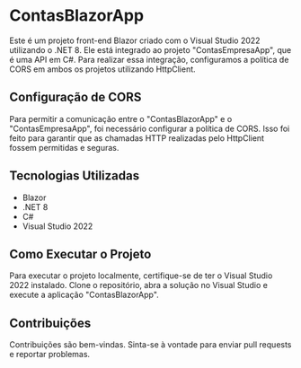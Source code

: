 # ContasBlazorApp

Este é um projeto front-end Blazor criado com o Visual Studio 2022 utilizando o .NET 8. Ele está integrado ao projeto "ContasEmpresaApp", que é uma API em C#. Para realizar essa integração, configuramos a política de CORS em ambos os projetos utilizando HttpClient.

## Configuração de CORS

Para permitir a comunicação entre o "ContasBlazorApp" e o "ContasEmpresaApp", foi necessário configurar a política de CORS. Isso foi feito para garantir que as chamadas HTTP realizadas pelo HttpClient fossem permitidas e seguras.

## Tecnologias Utilizadas

- Blazor
- .NET 8
- C#
- Visual Studio 2022

## Como Executar o Projeto

Para executar o projeto localmente, certifique-se de ter o Visual Studio 2022 instalado. Clone o repositório, abra a solução no Visual Studio e execute a aplicação "ContasBlazorApp".

## Contribuições

Contribuições são bem-vindas. Sinta-se à vontade para enviar pull requests e reportar problemas.


